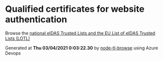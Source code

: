 # Qualified certificates for website authentication 
 Browse the [national eIDAS Trusted Lists and the EU List of eIDAS Trusted Lists (LOTL)](https://webgate.ec.europa.eu/tl-browser/#/) 
 
 
Generated at **Thu 03/04/2021  0:03:22.30** by [node-tl-browse](https://github.com/ymedlop/node-tl-browser) using Azure Devops 
